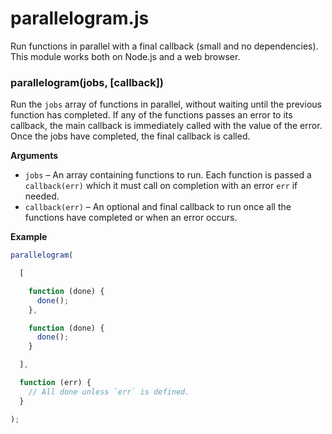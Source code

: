 # parallelogram.js

Run functions in parallel with a final callback (small and no dependencies).
This module works both on Node.js and a web browser.

### parallelogram(jobs, [callback])

Run the `jobs` array of functions in parallel, without waiting until the
previous function has completed. If any of the functions passes an error to its
callback, the main callback is immediately called with the value of the error.
Once the jobs have completed, the final callback is called.

__Arguments__

* `jobs` – An array containing functions to run. Each function is passed a
  `callback(err)` which it must call on completion with an error `err` if
  needed.
* `callback(err)` – An optional and final callback to run once all the
  functions have completed or when an error occurs.

__Example__

```js
parallelogram(

  [

    function (done) {
      done();
    },

    function (done) {
      done();
    }

  ],

  function (err) {
    // All done unless `err` is defined.
  }

);
```
